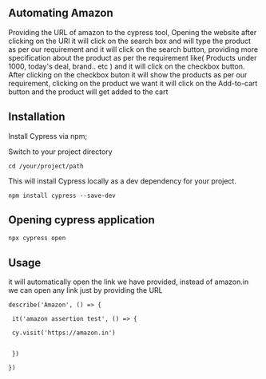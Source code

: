 
## Automating Amazon

Providing the URL of amazon to the cypress tool, Opening the website after clicking on the URl it will click on the search box and will type the product as per our requirement and it will click on the search button, providing more specification about the product as per the requirement like( Products under 1000, today's deal, brand.. etc ) and it will click on the checkbox button. After clicking on the checkbox buton it will show the products as per our requirement, clicking on the product we want it will click on the Add-to-cart button and the product will get added to the cart




## Installation

Install Cypress via npm;

 Switch to your project directory

    cd /your/project/path  

 This will install Cypress locally as a dev dependency for your project.
      
    npm install cypress --save-dev 

## Opening cypress application

    npx cypress open



## Usage

it will automatically open the link we have provided, instead of amazon.in we can open any link just by providing the URL

    describe('Amazon', () => {

     it('amazon assertion test', () => {

     cy.visit('https://amazon.in')
    
  
     })

    })


